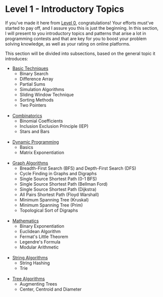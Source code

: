 # Level 1 - Introductory Topics

If you've made it here from [Level 0](/Competitive%20Programming%20Syllabus/Level%200), congratulations! Your efforts must've started to pay off, and I assure you this is just the beginning. In this section, I will present to you introductory topics and patterns that arise a lot in programming contests and that are key for you to boost your problem solving knowledge, as well as your rating on online platforms.

This section will be divided into subsections, based on the general topic it introduces:

- [Basic Techniques]()
    - Binary Search
    - Difference Array
    - Partial Sums
    - Simulation Algorithms
    - Sliding Window Technique
    - Sorting Methods
    - Two Pointers
<br/><br/>
- [Combinatorics]()
    - Binomial Coefficients
    - Inclusion Exclusion Principle (IEP)
    - Stars and Bars
<br/><br/>
- [Dynamic Programming]()
    - Basics
    - Matrix Exponentiation
<br/><br/>
- [Graph Algorithms]()
    - Breadth-First Search (BFS) and Depth-First Search (DFS)
    - Cycle Finding in Graphs and Digraphs
    - Single Source Shortest Path (0-1 BFS)
    - Single Source Shortest Path (Bellman Ford)
    - Single Source Shortest Path (Dijkstra)
    - All Pairs Shortest Path (Floyd Warshall)
    - Minimum Spanning Tree (Kruskal)
    - Minimum Spanning Tree (Prim)
    - Topological Sort of Digraphs
<br/><br/>
- [Mathematics]()
    - Binary Exponentiation
    - Euclidean Algorithm
    - Fermat's Little Theorem
    - Legendre's Formula
    - Modular Arithmetic
<br/><br/>
- [String Algorithms]()
    - String Hashing
    - Trie
<br/><br/>
- [Tree Algorithms]()
    - Augmenting Trees
    - Center, Centroid and Diameter
